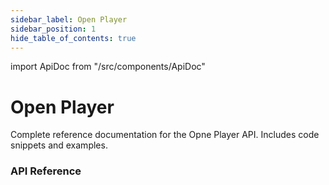 ```yaml
---
sidebar_label: Open Player
sidebar_position: 1
hide_table_of_contents: true
---
```

import ApiDoc from "/src/components/ApiDoc"

# Open Player

Complete reference documentation for the Opne Player API. Includes code snippets and examples.

### API Reference

<ApiDoc />
